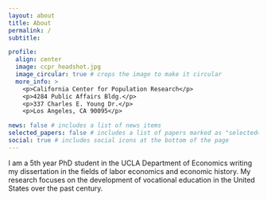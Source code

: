 ```yaml
---
layout: about
title: About
permalink: /
subtitle:

profile:
  align: center
  image: ccpr_headshot.jpg
  image_circular: true # crops the image to make it circular
  more_info: >
    <p>California Center for Population Research</p>
    <p>4284 Public Affairs Bldg.</p>
    <p>337 Charles E. Young Dr.</p>
    <p>Los Angeles, CA 90095</p>

news: false # includes a list of news items
selected_papers: false # includes a list of papers marked as "selected={true}"
social: true # includes social icons at the bottom of the page
---
```


I am a 5th year PhD student in the UCLA Department of Economics writing my dissertation in the fields of labor economics and economic history. My research focuses on the development of vocational education in the United States over the past century. 